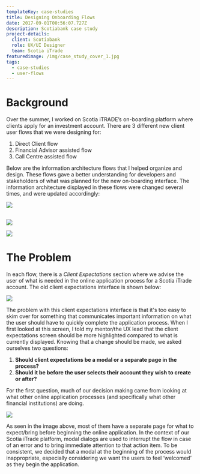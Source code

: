 ```yaml
---
templateKey: case-studies
title: Designing Onboarding Flows
date: 2017-09-01T00:56:07.727Z
description: Scotiabank case study
project-details:
  client: Scotiabank
  role: UX/UI Designer
  team: Scotia iTrade
featuredimage: /img/case_study_cover_1.jpg
tags:
  - case-studies
  - user-flows
---
```

# Background

Over the summer, I worked on Scotia iTRADE’s on-boarding platform where clients apply for an investment account. There are 3 different new client user flows that we were designing for: 

1. Direct Client flow
2. Financial Advisor assisted flow
3. Call Centre assisted flow

Below are the information architecture flows that I helped organize and design. These flows gave a better understanding for developers and stakeholders of what was planned for the new on-boarding interface. The information architecture displayed in these flows were changed several times, and were updated accordingly:

![](/img/direct_client_image.png)

## 

![](/img/fa_image.png)

![](/img/call_center_image.png)

# The Problem

In each flow, there is a _Client Expectations_ section where we advise the user of what is needed in the online application process for a Scotia iTrade account. The old client expectations interface is shown below:

![](/img/old_client_expectations.png)

The problem with this client expectations interface is that it's too easy to skim over for something that communicates important information on what the user should have to quickly complete the application process. When I first looked at this screen, I told my mentor/the UX lead that the client expectations screen should be more highlighted compared to what is currently displayed. Knowing that a change should be made, we asked ourselves two questions:

1. **Should client expectations be a modal or a separate page in the process?**
2. **Should it be before the user selects their account they wish to create or after?**

For the first question, much of our decision making came from looking at what other online application processes (and specifically what other financial institutions) are doing. 

![](/img/td_client_expectations.png)

As seen in the image above, most of them have a separate page for what to expect/bring before beginning the online application. In the context of our Scotia iTrade platform, modal dialogs are used to interrupt the flow in case of an error and to bring immediate attention to that action item. To be consistent, we decided that a modal at the beginning of the process would inappropriate, especially considering we want the users to feel ‘welcomed’ as they begin the application.
